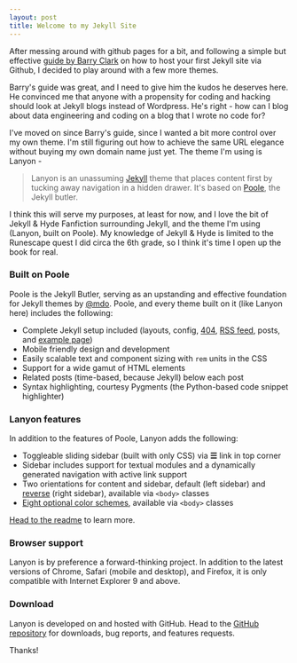 ```yaml
---
layout: post
title: Welcome to my Jekyll Site
---
```


After messing around with github pages for a bit, and following a simple but effective [guide by Barry Clark](https://github.com/barryclark/jekyll-now) on how to host your first Jekyll site via Github, I decided to play around with a few more themes. 

Barry's guide was great, and I need to give him the kudos he deserves here. He convinced me that anyone with a propensity for coding and hacking should look at Jekyll blogs instead of Wordpress. He's right - how can I blog about data engineering and coding on a blog that I wrote no code for? 

I've moved on since Barry's guide, since I wanted a bit more control over my own theme. I'm still figuring out how to achieve the same URL elegance without buying my own domain name just yet. The theme I'm using is Lanyon -

> Lanyon is an unassuming [Jekyll](http://jekyllrb.com) theme that places content first by tucking away navigation in a hidden drawer. It's based on [Poole](http://getpoole.com), the Jekyll butler.

I think this will serve my purposes, at least for now, and I love the bit of Jekyll & Hyde Fanfiction surrounding Jekyll, and the theme I'm using (Lanyon, built on Poole). My knowledge of Jekyll & Hyde is limited to the Runescape quest I did circa the 6th grade, so I think it's time I open up the book for real. 

### Built on Poole

Poole is the Jekyll Butler, serving as an upstanding and effective foundation for Jekyll themes by [@mdo](https://twitter.com/mdo). Poole, and every theme built on it (like Lanyon here) includes the following:

* Complete Jekyll setup included (layouts, config, [404](/404), [RSS feed](/atom.xml), posts, and [example page](/about))
* Mobile friendly design and development
* Easily scalable text and component sizing with `rem` units in the CSS
* Support for a wide gamut of HTML elements
* Related posts (time-based, because Jekyll) below each post
* Syntax highlighting, courtesy Pygments (the Python-based code snippet highlighter)

### Lanyon features

In addition to the features of Poole, Lanyon adds the following:

* Toggleable sliding sidebar (built with only CSS) via **☰** link in top corner
* Sidebar includes support for textual modules and a dynamically generated navigation with active link support
* Two orientations for content and sidebar, default (left sidebar) and [reverse](https://github.com/poole/lanyon#reverse-layout) (right sidebar), available via `<body>` classes
* [Eight optional color schemes](https://github.com/poole/lanyon#themes), available via `<body>` classes

[Head to the readme](https://github.com/poole/lanyon#readme) to learn more.

### Browser support

Lanyon is by preference a forward-thinking project. In addition to the latest versions of Chrome, Safari (mobile and desktop), and Firefox, it is only compatible with Internet Explorer 9 and above.

### Download

Lanyon is developed on and hosted with GitHub. Head to the <a href="https://github.com/poole/lanyon">GitHub repository</a> for downloads, bug reports, and features requests.

Thanks!
